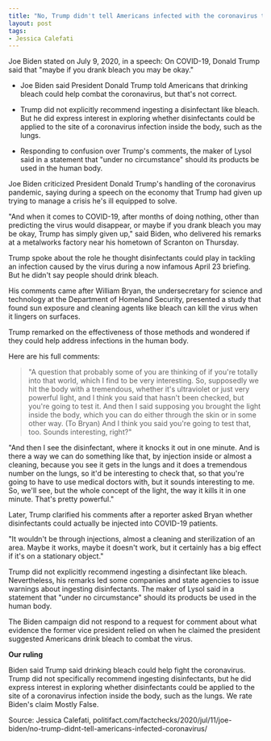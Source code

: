 ```yaml
---
title: "No, Trump didn't tell Americans infected with the coronavirus to drink bleach"
layout: post
tags:
- Jessica Calefati
---
```


Joe Biden stated on July 9, 2020, in a speech: On COVID-19, Donald Trump said that "maybe if you drank bleach you may be okay."

- Joe Biden said President Donald Trump told Americans that drinking bleach could help combat the coronavirus, but that's not correct.

- Trump did not explicitly recommend ingesting a disinfectant like bleach. But he did express interest in exploring whether disinfectants could be applied to the site of a coronavirus infection inside the body, such as the lungs.

- Responding to confusion over Trump's comments, the maker of Lysol said in a statement that "under no circumstance" should its products be used in the human body.

Joe Biden criticized President Donald Trump's handling of the coronavirus pandemic, saying during a speech on the economy that Trump had given up trying to manage a crisis he's ill equipped to solve.

"And when it comes to COVID-19, after months of doing nothing, other than predicting the virus would disappear, or maybe if you drank bleach you may be okay, Trump has simply given up," said Biden, who delivered his remarks at a metalworks factory near his hometown of Scranton on Thursday.

Trump spoke about the role he thought disinfectants could play in tackling an infection caused by the virus during a now infamous April 23 briefing. But he didn't say people should drink bleach.

His comments came after William Bryan, the undersecretary for science and technology at the Department of Homeland Security, presented a study that found sun exposure and cleaning agents like bleach can kill the virus when it lingers on surfaces.

Trump remarked on the effectiveness of those methods and wondered if they could help address infections in the human body.

Here are his full comments:

> "A question that probably some of you are thinking of if you're totally into that world, which I find to be very interesting. So, supposedly we hit the body with a tremendous, whether it's ultraviolet or just very powerful light, and I think you said that hasn't been checked, but you're going to test it. And then I said supposing you brought the light inside the body, which you can do either through the skin or in some other way. (To Bryan) And I think you said you're going to test that, too. Sounds interesting, right?"

"And then I see the disinfectant, where it knocks it out in one minute. And is there a way we can do something like that, by injection inside or almost a cleaning, because you see it gets in the lungs and it does a tremendous number on the lungs, so it'd be interesting to check that, so that you're going to have to use medical doctors with, but it sounds interesting to me. So, we'll see, but the whole concept of the light, the way it kills it in one minute. That's pretty powerful."

Later, Trump clarified his comments after a reporter asked Bryan whether disinfectants could actually be injected into COVID-19 patients.

"It wouldn't be through injections, almost a cleaning and sterilization of an area. Maybe it works, maybe it doesn't work, but it certainly has a big effect if it's on a stationary object."

Trump did not explicitly recommend ingesting a disinfectant like bleach. Nevertheless, his remarks led some companies and state agencies to issue warnings about ingesting disinfectants. The maker of Lysol said in a statement that "under no circumstance" should its products be used in the human body.

The Biden campaign did not respond to a request for comment about what evidence the former vice president relied on when he claimed the president suggested Americans drink bleach to combat the virus.

**Our ruling**

Biden said Trump said drinking bleach could help fight the coronavirus. Trump did not specifically recommend ingesting disinfectants, but he did express interest in exploring whether disinfectants could be applied to the site of a coronavirus infection inside the body, such as the lungs. We rate Biden's claim Mostly False.

Source: Jessica Calefati, politifact.com/factchecks/2020/jul/11/joe-biden/no-trump-didnt-tell-americans-infected-coronavirus/
